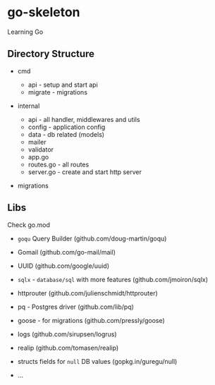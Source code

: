 # go-skeleton

Learning Go

## Directory Structure

- cmd
  - api - setup and start api
  - migrate - migrations

- internal
  - api - all handler, middlewares and utils
  - config - application config
  - data - db related (models)
  - mailer
  - validator
  - app.go
  - routes.go - all routes
  - server.go - create and start http server

- migrations


## Libs
Check go.mod

- `goqu` Query Builder (github.com/doug-martin/goqu)

- Gomail (github.com/go-mail/mail)

- UUID (github.com/google/uuid)

- `sqlx` - `database/sql` with more features (github.com/jmoiron/sqlx)

- httprouter (github.com/julienschmidt/httprouter)

- pq - Postgres driver (github.com/lib/pq)

- goose - for migrations (github.com/pressly/goose)

- logs (github.com/sirupsen/logrus)

- realip (github.com/tomasen/realip)

- structs fields for `null` DB values (gopkg.in/guregu/null)

- ...

